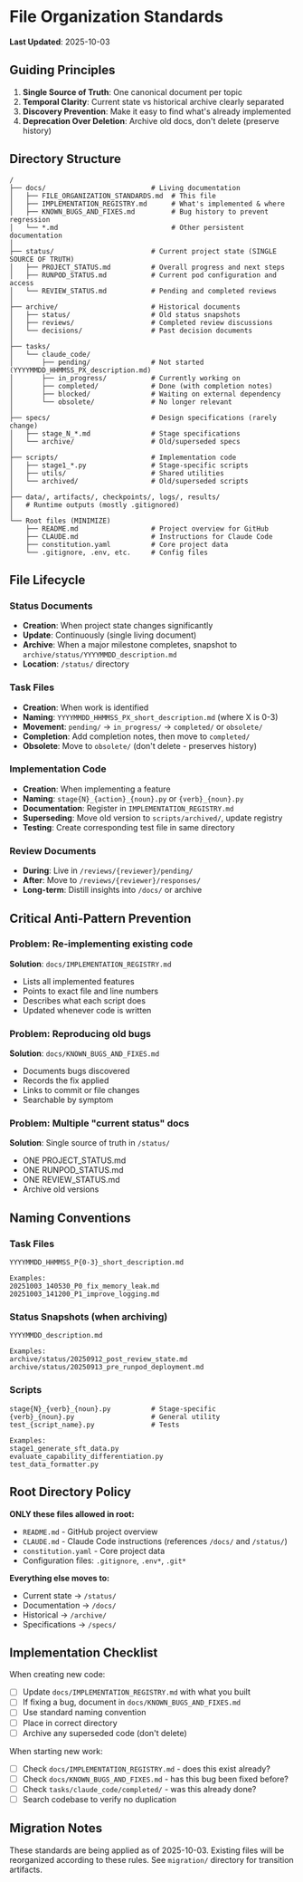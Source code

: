 # File Organization Standards

**Last Updated**: 2025-10-03

## Guiding Principles

1. **Single Source of Truth**: One canonical document per topic
2. **Temporal Clarity**: Current state vs historical archive clearly separated
3. **Discovery Prevention**: Make it easy to find what's already implemented
4. **Deprecation Over Deletion**: Archive old docs, don't delete (preserve history)

## Directory Structure

```
/
├── docs/                          # Living documentation
│   ├── FILE_ORGANIZATION_STANDARDS.md  # This file
│   ├── IMPLEMENTATION_REGISTRY.md      # What's implemented & where
│   ├── KNOWN_BUGS_AND_FIXES.md         # Bug history to prevent regression
│   └── *.md                            # Other persistent documentation
│
├── status/                        # Current project state (SINGLE SOURCE OF TRUTH)
│   ├── PROJECT_STATUS.md          # Overall progress and next steps
│   ├── RUNPOD_STATUS.md           # Current pod configuration and access
│   └── REVIEW_STATUS.md           # Pending and completed reviews
│
├── archive/                       # Historical documents
│   ├── status/                    # Old status snapshots
│   ├── reviews/                   # Completed review discussions
│   └── decisions/                 # Past decision documents
│
├── tasks/
│   └── claude_code/
│       ├── pending/               # Not started (YYYYMMDD_HHMMSS_PX_description.md)
│       ├── in_progress/           # Currently working on
│       ├── completed/             # Done (with completion notes)
│       ├── blocked/               # Waiting on external dependency
│       └── obsolete/              # No longer relevant
│
├── specs/                         # Design specifications (rarely change)
│   ├── stage_N_*.md               # Stage specifications
│   └── archive/                   # Old/superseded specs
│
├── scripts/                       # Implementation code
│   ├── stage1_*.py                # Stage-specific scripts
│   ├── utils/                     # Shared utilities
│   └── archived/                  # Old/superseded scripts
│
├── data/, artifacts/, checkpoints/, logs/, results/
│   # Runtime outputs (mostly .gitignored)
│
└── Root files (MINIMIZE)
    ├── README.md                  # Project overview for GitHub
    ├── CLAUDE.md                  # Instructions for Claude Code
    ├── constitution.yaml          # Core project data
    └── .gitignore, .env, etc.     # Config files
```

## File Lifecycle

### Status Documents
- **Creation**: When project state changes significantly
- **Update**: Continuously (single living document)
- **Archive**: When a major milestone completes, snapshot to `archive/status/YYYYMMDD_description.md`
- **Location**: `/status/` directory

### Task Files
- **Creation**: When work is identified
- **Naming**: `YYYYMMDD_HHMMSS_PX_short_description.md` (where X is 0-3)
- **Movement**: `pending/` → `in_progress/` → `completed/` or `obsolete/`
- **Completion**: Add completion notes, then move to `completed/`
- **Obsolete**: Move to `obsolete/` (don't delete - preserves history)

### Implementation Code
- **Creation**: When implementing a feature
- **Naming**: `stage{N}_{action}_{noun}.py` or `{verb}_{noun}.py`
- **Documentation**: Register in `IMPLEMENTATION_REGISTRY.md`
- **Superseding**: Move old version to `scripts/archived/`, update registry
- **Testing**: Create corresponding test file in same directory

### Review Documents
- **During**: Live in `/reviews/{reviewer}/pending/`
- **After**: Move to `/reviews/{reviewer}/responses/`
- **Long-term**: Distill insights into `/docs/` or archive

## Critical Anti-Pattern Prevention

### Problem: Re-implementing existing code
**Solution**: `docs/IMPLEMENTATION_REGISTRY.md`
- Lists all implemented features
- Points to exact file and line numbers
- Describes what each script does
- Updated whenever code is written

### Problem: Reproducing old bugs
**Solution**: `docs/KNOWN_BUGS_AND_FIXES.md`
- Documents bugs discovered
- Records the fix applied
- Links to commit or file changes
- Searchable by symptom

### Problem: Multiple "current status" docs
**Solution**: Single source of truth in `/status/`
- ONE PROJECT_STATUS.md
- ONE RUNPOD_STATUS.md
- ONE REVIEW_STATUS.md
- Archive old versions

## Naming Conventions

### Task Files
```
YYYYMMDD_HHMMSS_P{0-3}_short_description.md

Examples:
20251003_140530_P0_fix_memory_leak.md
20251003_141200_P1_improve_logging.md
```

### Status Snapshots (when archiving)
```
YYYYMMDD_description.md

Examples:
archive/status/20250912_post_review_state.md
archive/status/20250913_pre_runpod_deployment.md
```

### Scripts
```
stage{N}_{verb}_{noun}.py          # Stage-specific
{verb}_{noun}.py                   # General utility
test_{script_name}.py              # Tests

Examples:
stage1_generate_sft_data.py
evaluate_capability_differentiation.py
test_data_formatter.py
```

## Root Directory Policy

**ONLY these files allowed in root:**
- `README.md` - GitHub project overview
- `CLAUDE.md` - Claude Code instructions (references `/docs/` and `/status/`)
- `constitution.yaml` - Core project data
- Configuration files: `.gitignore`, `.env*`, `.git*`

**Everything else moves to:**
- Current state → `/status/`
- Documentation → `/docs/`
- Historical → `/archive/`
- Specifications → `/specs/`

## Implementation Checklist

When creating new code:
- [ ] Update `docs/IMPLEMENTATION_REGISTRY.md` with what you built
- [ ] If fixing a bug, document in `docs/KNOWN_BUGS_AND_FIXES.md`
- [ ] Use standard naming convention
- [ ] Place in correct directory
- [ ] Archive any superseded code (don't delete)

When starting new work:
- [ ] Check `docs/IMPLEMENTATION_REGISTRY.md` - does this exist already?
- [ ] Check `docs/KNOWN_BUGS_AND_FIXES.md` - has this bug been fixed before?
- [ ] Check `tasks/claude_code/completed/` - was this already done?
- [ ] Search codebase to verify no duplication

## Migration Notes

These standards are being applied as of 2025-10-03. Existing files will be reorganized according to these rules. See `migration/` directory for transition artifacts.
